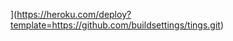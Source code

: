 ﻿[](https://www.herokucdn.com/deploy/button.png)](https://heroku.com/deploy?template=https://github.com/buildsettings/tings.git)
